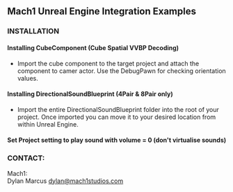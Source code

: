 ## Mach1 Unreal Engine Integration Examples

### INSTALLATION
#### Installing CubeComponent (Cube Spatial VVBP Decoding) 
 - Import the cube component to the target project and attach the component to camer actor. Use the DebugPawn for checking orientation values. 
#### Installing DirectionalSoundBlueprint (4Pair & 8Pair only)
 - Import the entire DirectionalSoundBlueprint folder into the root of your project. Once imported you can move it to your desired location from within Unreal Engine. 
#### Set Project setting to play sound with volume = 0 (don't virtualise sounds)
 
 
 
### CONTACT: 
Mach1:  
Dylan Marcus
dylan@mach1studios.com

